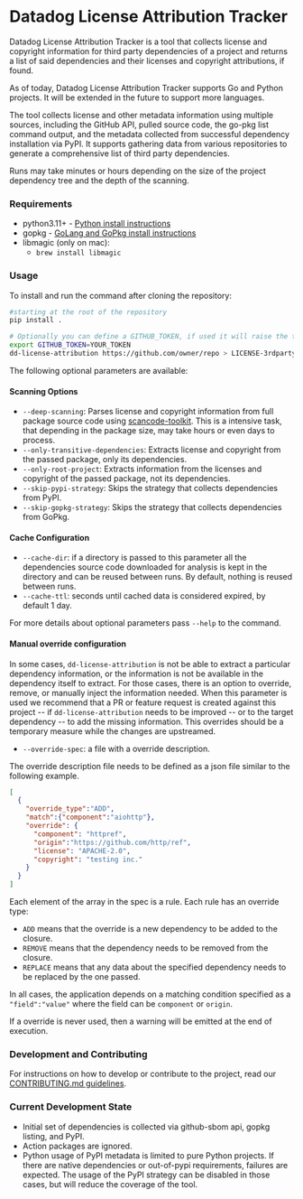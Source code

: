 # Datadog License Attribution Tracker

Datadog License Attribution Tracker is a tool that collects license and copyright information for third party dependencies of a project and returns a list of said dependencies and their licenses and copyright attributions, if found.

As of today, Datadog License Attribution Tracker supports Go and Python projects. It will be extended in the future to support more languages.

The tool collects license and other metadata information using multiple sources, including the GitHub API, pulled source code, the go-pkg list command output, and the metadata collected from successful dependency installation via PyPI.
It supports gathering data from various repositories to generate a comprehensive list of third party dependencies.

Runs may take minutes or hours depending on the size of the project dependency tree and the depth of the scanning.

### Requirements

- python3.11+ - [Python install instructions](https://www.python.org/downloads/)
- gopkg - [GoLang and GoPkg install instructions](https://go.dev/doc/install)
- libmagic (only on mac):
  - `brew install libmagic`

### Usage

To install and run the command after cloning the repository:

```bash
#starting at the root of the repository
pip install .

# Optionally you can define a GITHUB_TOKEN, if used it will raise the throttling threashold and maspeed up your generation calls to github APIs.
export GITHUB_TOKEN=YOUR_TOKEN
dd-license-attribution https://github.com/owner/repo > LICENSE-3rdparty.csv
```

The following optional parameters are available:

#### Scanning Options

- `--deep-scanning`: Parses license and copyright information from full package source code using [scancode-toolkit](). This is a intensive task, that depending in the package size, may take hours or even days to process.
- `--only-transitive-dependencies`: Extracts license and copyright from the passed package, only its dependencies.
- `--only-root-project`: Extracts information from the licenses and copyright of the passed package, not its dependencies.
- `--skip-pypi-strategy`: Skips the strategy that collects dependencies from PyPI.
- `--skip-gopkg-strategy`: Skips the strategy that collects dependencies from GoPkg.

#### Cache Configuration

- `--cache-dir`: if a directory is passed to this parameter all the dependencies source code downloaded for analysis is kept in the directory and can be reused between runs. By default, nothing is reused between runs.
- `--cache-ttl`: seconds until cached data is considered expired, by default 1 day.

For more details about optional parameters pass `--help` to the command.

#### Manual override configuration

In some cases, `dd-license-attribution` is not be able to extract a particular dependency information, or the information is not be available in the dependency itself to extract.
For those cases, there is an option to override, remove, or manually inject the information needed.
When this parameter is used we recommend that a PR or feature request is created against this project -- if `dd-license-attribution` needs to be improved -- or to the target dependency -- to add the missing information. This overrides should be a temporary measure while the changes are upstreamed.

- `--override-spec`: a file with a override description.

The override description file needs to be defined as a json file similar to the following example.

```json
[
  {
    "override_type":"ADD",
    "match":{"component":"aiohttp"},
    "override": {
      "component": "httpref",
      "origin":"https://github.com/http/ref",
      "license": "APACHE-2.0",
      "copyright": "testing inc."
    }
  }
]
```

Each element of the array in the spec is a rule.
Each rule has an override type:

- `ADD` means that the override is a new dependency to be added to the closure.
- `REMOVE` means that the dependency needs to be removed from the closure.
- `REPLACE` means that any data about the specified dependency needs to be replaced by the one passed.

In all cases, the application depends on a matching condition specified as a `"field":"value"` where the field can be `component` or `origin`.

If a override is never used, then a warning will be emitted at the end of execution.

### Development and Contributing

For instructions on how to develop or contribute to the project, read our [CONTRIBUTING.md guidelines](./CONTRIBUTING.md).

### Current Development State

- Initial set of dependencies is collected via github-sbom api, gopkg listing, and PyPI.
- Action packages are ignored.
- Python usage of PyPI metadata is limited to pure Python projects. If there are native dependencies or out-of-pypi requirements, failures are expected. The usage of the PyPI strategy can be disabled in those cases, but will reduce the coverage of the tool.
